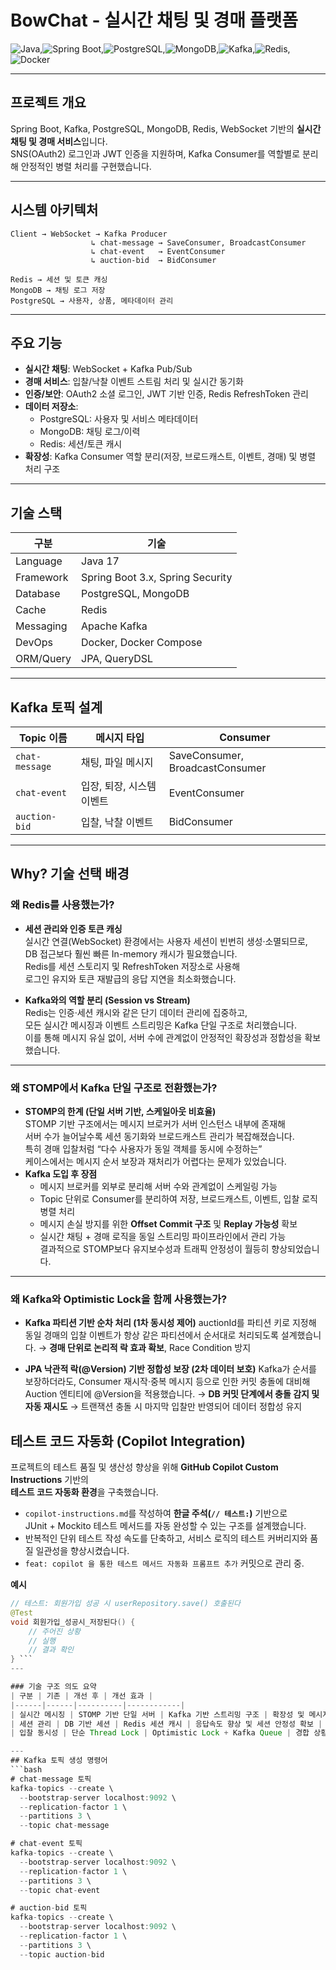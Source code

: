 # BowChat - 실시간 채팅 및 경매 플랫폼

![Java](https://img.shields.io/badge/Java-17-007396?logo=java&logoColor=white),![Spring Boot](https://img.shields.io/badge/Spring%20Boot-3.x-6DB33F?logo=springboot),![PostgreSQL](https://img.shields.io/badge/PostgreSQL-16-4169E1?logo=postgresql&logoColor=white),![MongoDB](https://img.shields.io/badge/MongoDB-7.0-47A248?logo=mongodb),![Kafka](https://img.shields.io/badge/Kafka-3.x-231F20?logo=apachekafka),![Redis](https://img.shields.io/badge/Redis-7.x-DC382D?logo=redis),![Docker](https://img.shields.io/badge/Docker-20.10-2496ED?logo=docker)  

---

## 프로젝트 개요
Spring Boot, Kafka, PostgreSQL, MongoDB, Redis, WebSocket 기반의 **실시간 채팅 및 경매 서비스**입니다.  
SNS(OAuth2) 로그인과 JWT 인증을 지원하며, Kafka Consumer를 역할별로 분리해 안정적인 병렬 처리를 구현했습니다.  

---

## 시스템 아키텍처
```
Client → WebSocket → Kafka Producer
                  ↳ chat-message → SaveConsumer, BroadcastConsumer
                  ↳ chat-event   → EventConsumer
                  ↳ auction-bid  → BidConsumer

Redis → 세션 및 토큰 캐싱
MongoDB → 채팅 로그 저장
PostgreSQL → 사용자, 상품, 메타데이터 관리
```

---

## 주요 기능
- **실시간 채팅**: WebSocket + Kafka Pub/Sub
- **경매 서비스**: 입찰/낙찰 이벤트 스트림 처리 및 실시간 동기화
- **인증/보안**: OAuth2 소셜 로그인, JWT 기반 인증, Redis RefreshToken 관리
- **데이터 저장소**:  
  - PostgreSQL: 사용자 및 서비스 메타데이터  
  - MongoDB: 채팅 로그/이력  
  - Redis: 세션/토큰 캐시
- **확장성**: Kafka Consumer 역할 분리(저장, 브로드캐스트, 이벤트, 경매) 및 병렬 처리 구조

---

## 기술 스택
| 구분       | 기술 |
|------------|------|
| Language   | Java 17 |
| Framework  | Spring Boot 3.x, Spring Security |
| Database   | PostgreSQL, MongoDB |
| Cache      | Redis |
| Messaging  | Apache Kafka |
| DevOps     | Docker, Docker Compose |
| ORM/Query  | JPA, QueryDSL |

---

## Kafka 토픽 설계
| Topic 이름     | 메시지 타입           | Consumer                          |
|----------------|-----------------------|-----------------------------------|
| `chat-message` | 채팅, 파일 메시지     | SaveConsumer, BroadcastConsumer    |
| `chat-event`   | 입장, 퇴장, 시스템 이벤트 | EventConsumer                   |
| `auction-bid`  | 입찰, 낙찰 이벤트     | BidConsumer                       |

---

## Why? 기술 선택 배경

### 왜 Redis를 사용했는가?
- **세션 관리와 인증 토큰 캐싱**  
  실시간 연결(WebSocket) 환경에서는 사용자 세션이 빈번히 생성·소멸되므로,  
  DB 접근보다 훨씬 빠른 In-memory 캐시가 필요했습니다.  
  Redis를 세션 스토리지 및 RefreshToken 저장소로 사용해  
  로그인 유지와 토큰 재발급의 응답 지연을 최소화했습니다.  

- **Kafka와의 역할 분리 (Session vs Stream)**  
  Redis는 인증·세션 캐시와 같은 단기 데이터 관리에 집중하고,  
  모든 실시간 메시징과 이벤트 스트리밍은 Kafka 단일 구조로 처리했습니다.  
  이를 통해 메시지 유실 없이, 서버 수에 관계없이 안정적인 확장성과 정합성을 확보했습니다.

---

### 왜 STOMP에서 Kafka 단일 구조로 전환했는가?
- **STOMP의 한계 (단일 서버 기반, 스케일아웃 비효율)**  
  STOMP 기반 구조에서는 메시지 브로커가 서버 인스턴스 내부에 존재해  
  서버 수가 늘어날수록 세션 동기화와 브로드캐스트 관리가 복잡해졌습니다.  
  특히 경매 입찰처럼 “다수 사용자가 동일 객체를 동시에 수정하는”  
  케이스에서는 메시지 순서 보장과 재처리가 어렵다는 문제가 있었습니다.  
- **Kafka 도입 후 장점**  
  - 메시지 브로커를 외부로 분리해 서버 수와 관계없이 스케일링 가능  
  - Topic 단위로 Consumer를 분리하여 저장, 브로드캐스트, 이벤트, 입찰 로직 병렬 처리  
  - 메시지 손실 방지를 위한 **Offset Commit 구조** 및 **Replay 가능성** 확보  
  - 실시간 채팅 + 경매 로직을 동일 스트리밍 파이프라인에서 관리 가능  
  결과적으로 STOMP보다 유지보수성과 트래픽 안정성이 월등히 향상되었습니다.

---

### 왜 Kafka와 Optimistic Lock을 함께 사용했는가?
- **Kafka 파티션 기반 순차 처리 (1차 동시성 제어)**
auctionId를 파티션 키로 지정해 동일 경매의 입찰 이벤트가 항상 같은 파티션에서 순서대로 처리되도록 설계했습니다.
→ **경매 단위로 논리적 락 효과 확보**, Race Condition 방지

- **JPA 낙관적 락(@Version) 기반 정합성 보장 (2차 데이터 보호)**
Kafka가 순서를 보장하더라도, Consumer 재시작·중복 메시지 등으로 인한 커밋 충돌에 대비해
Auction 엔티티에 @Version을 적용했습니다.
→ **DB 커밋 단계에서 충돌 감지 및 자동 재시도**
→ 트랜잭션 충돌 시 마지막 입찰만 반영되어 데이터 정합성 유지

## 테스트 코드 자동화 (Copilot Integration)

프로젝트의 테스트 품질 및 생산성 향상을 위해 **GitHub Copilot Custom Instructions** 기반의  
**테스트 코드 자동화 환경**을 구축했습니다.

- `copilot-instructions.md`를 작성하여 **한글 주석(`// 테스트:`)** 기반으로  
  JUnit + Mockito 테스트 메서드를 자동 완성할 수 있는 구조를 설계했습니다.
- 반복적인 단위 테스트 작성 속도를 단축하고,
  서비스 로직의 테스트 커버리지와 품질 일관성을 향상시켰습니다.
- `feat: copilot 을 통한 테스트 메서드 자동화 프롬프트 추가` 커밋으로 관리 중.

**예시**
```java
// 테스트: 회원가입 성공 시 userRepository.save() 호출된다
@Test
void 회원가입_성공시_저장된다() {
    // 주어진 상황
    // 실행
    // 결과 확인
} ```
---

### 기술 구조 의도 요약
| 구분 | 기존 | 개선 후 | 개선 효과 |
|------|------|----------|------------|
| 실시간 메시징 | STOMP 기반 단일 서버 | Kafka 기반 스트리밍 구조 | 확장성 및 메시지 정합성 확보 |
| 세션 관리 | DB 기반 세션 | Redis 세션 캐시 | 응답속도 향상 및 세션 안정성 확보 |
| 입찰 동시성 | 단순 Thread Lock | Optimistic Lock + Kafka Queue | 경합 상황에서도 정합성 유지 |

---
## Kafka 토픽 생성 명령어
```bash
# chat-message 토픽
kafka-topics --create \
  --bootstrap-server localhost:9092 \
  --replication-factor 1 \
  --partitions 3 \
  --topic chat-message

# chat-event 토픽
kafka-topics --create \
  --bootstrap-server localhost:9092 \
  --replication-factor 1 \
  --partitions 3 \
  --topic chat-event

# auction-bid 토픽
kafka-topics --create \
  --bootstrap-server localhost:9092 \
  --replication-factor 1 \
  --partitions 3 \
  --topic auction-bid
```
